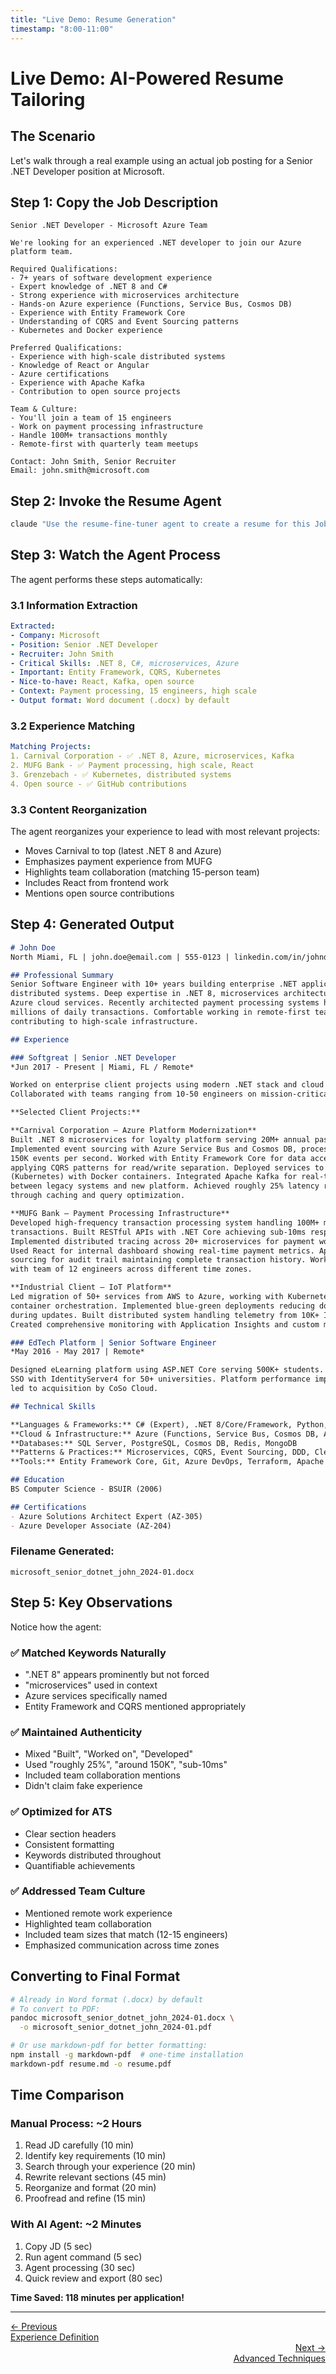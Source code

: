 ```yaml
---
title: "Live Demo: Resume Generation"
timestamp: "8:00-11:00"
---
```


# Live Demo: AI-Powered Resume Tailoring

## The Scenario

Let's walk through a real example using an actual job posting for a Senior .NET Developer position at Microsoft.

## Step 1: Copy the Job Description

```
Senior .NET Developer - Microsoft Azure Team

We're looking for an experienced .NET developer to join our Azure platform team.

Required Qualifications:
- 7+ years of software development experience
- Expert knowledge of .NET 8 and C#
- Strong experience with microservices architecture
- Hands-on Azure experience (Functions, Service Bus, Cosmos DB)
- Experience with Entity Framework Core
- Understanding of CQRS and Event Sourcing patterns
- Kubernetes and Docker experience

Preferred Qualifications:
- Experience with high-scale distributed systems
- Knowledge of React or Angular
- Azure certifications
- Experience with Apache Kafka
- Contribution to open source projects

Team & Culture:
- You'll join a team of 15 engineers
- Work on payment processing infrastructure
- Handle 100M+ transactions monthly
- Remote-first with quarterly team meetups

Contact: John Smith, Senior Recruiter
Email: john.smith@microsoft.com
```

## Step 2: Invoke the Resume Agent

```bash
claude "Use the resume-fine-tuner agent to create a resume for this Job Description: [paste the JD above]"
```

## Step 3: Watch the Agent Process

The agent performs these steps automatically:

### 3.1 Information Extraction
```yaml
Extracted:
- Company: Microsoft
- Position: Senior .NET Developer
- Recruiter: John Smith
- Critical Skills: .NET 8, C#, microservices, Azure
- Important: Entity Framework, CQRS, Kubernetes
- Nice-to-have: React, Kafka, open source
- Context: Payment processing, 15 engineers, high scale
- Output format: Word document (.docx) by default
```

### 3.2 Experience Matching
```yaml
Matching Projects:
1. Carnival Corporation - ✅ .NET 8, Azure, microservices, Kafka
2. MUFG Bank - ✅ Payment processing, high scale, React
3. Grenzebach - ✅ Kubernetes, distributed systems
4. Open source - ✅ GitHub contributions
```

### 3.3 Content Reorganization
The agent reorganizes your experience to lead with most relevant projects:
- Moves Carnival to top (latest .NET 8 and Azure)
- Emphasizes payment experience from MUFG
- Highlights team collaboration (matching 15-person team)
- Includes React from frontend work
- Mentions open source contributions

## Step 4: Generated Output

```markdown
# John Doe
North Miami, FL | john.doe@email.com | 555-0123 | linkedin.com/in/johndoe

## Professional Summary
Senior Software Engineer with 10+ years building enterprise .NET applications and
distributed systems. Deep expertise in .NET 8, microservices architecture, and
Azure cloud services. Recently architected payment processing systems handling
millions of daily transactions. Comfortable working in remote-first teams and
contributing to high-scale infrastructure.

## Experience

### Softgreat | Senior .NET Developer
*Jun 2017 - Present | Miami, FL / Remote*

Worked on enterprise client projects using modern .NET stack and cloud platforms.
Collaborated with teams ranging from 10-50 engineers on mission-critical systems.

**Selected Client Projects:**

**Carnival Corporation – Azure Platform Modernization**
Built .NET 8 microservices for loyalty platform serving 20M+ annual passengers.
Implemented event sourcing with Azure Service Bus and Cosmos DB, processing around
150K events per second. Worked with Entity Framework Core for data access layer,
applying CQRS patterns for read/write separation. Deployed services to AKS
(Kubernetes) with Docker containers. Integrated Apache Kafka for real-time streaming
between legacy systems and new platform. Achieved roughly 25% latency reduction
through caching and query optimization.

**MUFG Bank – Payment Processing Infrastructure**
Developed high-frequency transaction processing system handling 100M+ monthly
transactions. Built RESTful APIs with .NET Core achieving sub-10ms response times.
Implemented distributed tracing across 20+ microservices for payment workflows.
Used React for internal dashboard showing real-time payment metrics. Applied event
sourcing for audit trail maintaining complete transaction history. Worked closely
with team of 12 engineers across different time zones.

**Industrial Client – IoT Platform**
Led migration of 50+ services from AWS to Azure, working with Kubernetes for
container orchestration. Implemented blue-green deployments reducing downtime
during updates. Built distributed system handling telemetry from 10K+ IoT devices.
Created comprehensive monitoring with Application Insights and custom metrics.

### EdTech Platform | Senior Software Engineer
*May 2016 - May 2017 | Remote*

Designed eLearning platform using ASP.NET Core serving 500K+ students. Implemented
SSO with IdentityServer4 for 50+ universities. Platform performance improvements
led to acquisition by CoSo Cloud.

## Technical Skills

**Languages & Frameworks:** C# (Expert), .NET 8/Core/Framework, Python, JavaScript
**Cloud & Infrastructure:** Azure (Functions, Service Bus, Cosmos DB, AKS), AWS, Docker, Kubernetes
**Databases:** SQL Server, PostgreSQL, Cosmos DB, Redis, MongoDB
**Patterns & Practices:** Microservices, CQRS, Event Sourcing, DDD, Clean Architecture
**Tools:** Entity Framework Core, Git, Azure DevOps, Terraform, Apache Kafka

## Education
BS Computer Science - BSUIR (2006)

## Certifications
- Azure Solutions Architect Expert (AZ-305)
- Azure Developer Associate (AZ-204)
```

### Filename Generated:
`microsoft_senior_dotnet_john_2024-01.docx`

## Step 5: Key Observations

Notice how the agent:

### ✅ Matched Keywords Naturally
- ".NET 8" appears prominently but not forced
- "microservices" used in context
- Azure services specifically named
- Entity Framework and CQRS mentioned appropriately

### ✅ Maintained Authenticity
- Mixed "Built", "Worked on", "Developed"
- Used "roughly 25%", "around 150K", "sub-10ms"
- Included team collaboration mentions
- Didn't claim fake experience

### ✅ Optimized for ATS
- Clear section headers
- Consistent formatting
- Keywords distributed throughout
- Quantifiable achievements

### ✅ Addressed Team Culture
- Mentioned remote work experience
- Highlighted team collaboration
- Included team sizes that match (12-15 engineers)
- Emphasized communication across time zones

## Converting to Final Format

```bash
# Already in Word format (.docx) by default
# To convert to PDF:
pandoc microsoft_senior_dotnet_john_2024-01.docx \
  -o microsoft_senior_dotnet_john_2024-01.pdf

# Or use markdown-pdf for better formatting:
npm install -g markdown-pdf  # one-time installation
markdown-pdf resume.md -o resume.pdf
```

## Time Comparison

### Manual Process: ~2 Hours
1. Read JD carefully (10 min)
2. Identify key requirements (10 min)
3. Search through your experience (20 min)
4. Rewrite relevant sections (45 min)
5. Reorganize and format (20 min)
6. Proofread and refine (15 min)

### With AI Agent: ~2 Minutes
1. Copy JD (5 sec)
2. Run agent command (5 sec)
3. Agent processing (30 sec)
4. Quick review and export (80 sec)

**Time Saved: 118 minutes per application!**

---

<div class="navigation-footer">
  <div>
    <a href="../05-experience-definition/">
      <div>← Previous</div>
      <div>Experience Definition</div>
    </a>
  </div>
  <div style="text-align: right;">
    <a href="../07-advanced-techniques/">
      <div>Next →</div>
      <div>Advanced Techniques</div>
    </a>
  </div>
</div>